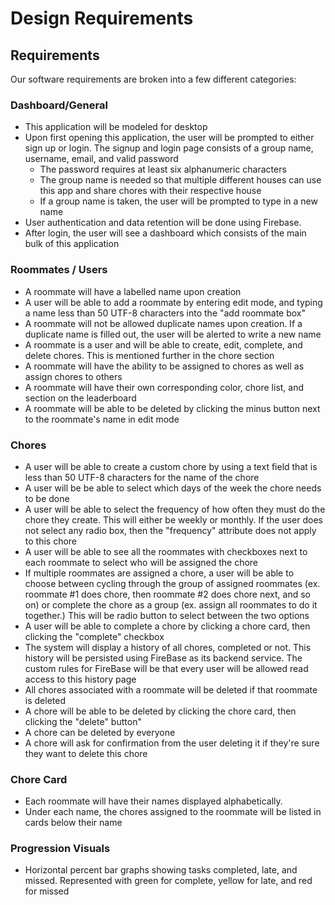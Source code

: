 
# Design Requirements

## Requirements

Our software requirements are broken into a few different categories:

### Dashboard/General

* This application will be modeled for desktop
* Upon first opening this application, the user will be prompted to either sign up or login. The signup and login page consists of a group name, username, email, and valid password
  * The password requires at least six alphanumeric characters
  * The group name is needed so that multiple different houses can use this app and share chores with their respective house
  * If a group name is taken, the user will be prompted to type in a new name
* User authentication and data retention will be done using Firebase.
* After login, the user will see a dashboard which consists of the main bulk of this application

### Roommates / Users

* A roommate will have a labelled name upon creation
* A user will be able to add a roommate by entering edit mode, and typing a name less than 50 UTF-8 characters into the "add roommate box"
* A roommate will not be allowed duplicate names upon creation. If a duplicate name is filled out, the user will be alerted to write a new name
* A roommate is a user and will be able to create, edit, complete, and delete chores. This is mentioned further in the chore section
* A roommate will have the ability to be assigned to chores as well as assign chores to others
* A roommate will have their own corresponding color, chore list, and section on the leaderboard
* A roommate will be able to be deleted by clicking the minus button next to the roommate's name in edit mode

### Chores

* A user will be able to create a custom chore by using a text field that is less than 50 UTF-8 characters for the name of the chore
* A user will be be able to select which days of the week the chore needs to be done
* A user will be able to select the frequency of how often they must do the chore they create. This will either be weekly or monthly. If the user does not select any radio box, then the "frequency" attribute does not apply to this chore
* A user will be able to see all the roommates with checkboxes next to each roommate to select who will be assigned the chore
* If multiple roommates are assigned a chore, a user will be able to choose between cycling through the group of assigned roommates (ex. roommate #1 does chore, then roommate #2 does chore next, and so on) or complete the chore as a group (ex. assign all roommates to do it together.) This will be radio button to select between the two options
* A user will be able to complete a chore by clicking a chore card, then clicking the "complete" checkbox
* The system will display a history of all chores, completed or not. This history will be persisted using FireBase as its backend service. The custom rules for FireBase will be that every user will be allowed read access to this history page
* All chores associated with a roommate will be deleted if that roommate is deleted
* A chore will be able to be deleted by clicking the chore card, then clicking the "delete" button"
* A chore can be deleted by everyone
* A chore will ask for confirmation from the user deleting it if they're sure they want to delete this chore

### Chore Card

* Each roommate will have their names displayed alphabetically.
* Under each name, the chores assigned to the roommate will be listed in cards below their name

### Progression Visuals

* Horizontal percent bar graphs showing tasks completed, late, and missed. Represented with green for complete, yellow for late, and red for missed
